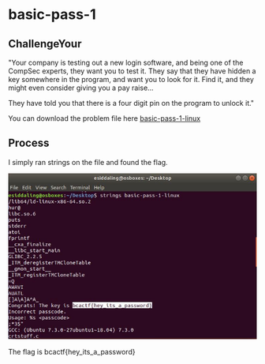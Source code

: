 # basic-pass-1

## ChallengeYour

"Your company is testing out a new login software, and being one of the CompSec experts, they want you to test it. They say that they have hidden a key somewhere in the program, and want you to look for it. Find it, and they might even consider giving you a pay raise...

They have told you that there is a four digit pin on the program to unlock it."

You can download the problem file here [basic-pass-1-linux](basic-pass-1-linux)

## Process

I simply ran strings on the file and found the flag.

![Capture.JPG](Capture.JPG)

The flag is bcactf{hey_its_a_password}